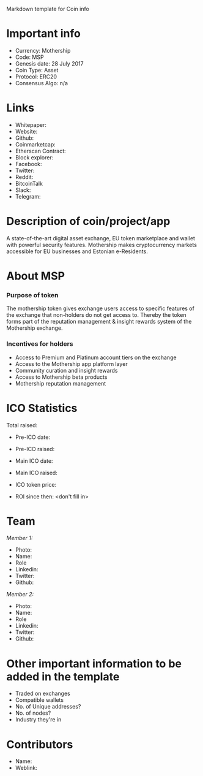 Markdown template for Coin info

# Important info

+ Currency: Mothership
+ Code: MSP
+ Genesis date: 28 July 2017
+ Coin Type: Asset
+ Protocol: ERC20
+ Consensus Algo: n/a



# Links

+ Whitepaper:
+ Website:
+ Github:
+ Coinmarketcap:
+ Etherscan Contract:
+ Block explorer:
+ Facebook:
+ Twitter:
+ Reddit:
+ BitcoinTalk
+ Slack:
+ Telegram:



# Description of coin/project/app
A state-of-the-art digital asset exchange, EU token marketplace and wallet with powerful security features. Mothership makes cryptocurrency markets accessible for EU businesses and Estonian e-Residents.



# About MSP
### Purpose of token
The mothership token gives exchange users access to specific features of the exchange that non-holders do not get access to.
Thereby the token forms part of the reputation management & insight rewards system of the Mothership exchange.

### Incentives for holders
+ Access to Premium and Platinum account tiers on the exchange
+ Access to the Mothership app platform layer
+ Community curation and insight rewards
+ Access to Mothership beta products
+ Mothership reputation management



# ICO Statistics
Total raised:

+ Pre-ICO date:
+ Pre-ICO raised:

+ Main ICO date:
+ Main ICO raised:

+ ICO token price:
+ ROI since then: <don't fill in>



# Team

*Member 1:*
+ Photo:
+ Name:
+ Role
+ Linkedin:
+ Twitter:
+ Github:

*Member 2:*
+ Photo:
+ Name:
+ Role
+ Linkedin:
+ Twitter:
+ Github:



# Other important information to be added in the template
+ Traded on exchanges
+ Compatible wallets
+ No. of Unique addresses?
+ No. of nodes?
+ Industry they're in

# Contributors
+ Name: 
+ Weblink:

